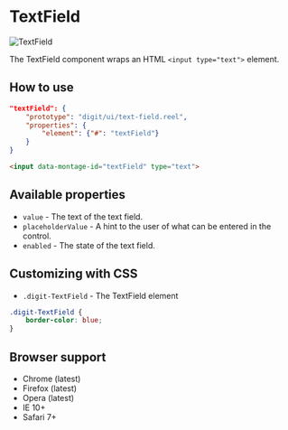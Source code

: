 # TextField

![TextField](screenshot.png)

The TextField component wraps an HTML `<input type="text">` element.

## How to use

```json
"textField": {
    "prototype": "digit/ui/text-field.reel",
    "properties": {
        "element": {"#": "textField"}
    }
}
```

```html
<input data-montage-id="textField" type="text">
```




## Available properties

* `value` - The text of the text field.
* `placeholderValue` - A hint to the user of what can be entered in the control.
* `enabled` - The state of the text field.


## Customizing with CSS

* `.digit-TextField` - The TextField element

```css
.digit-TextField {
    border-color: blue;
}
```



## Browser support

* Chrome (latest)
* Firefox (latest)
* Opera (latest)
* IE 10+
* Safari 7+
